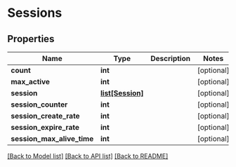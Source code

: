 # Sessions

## Properties
Name | Type | Description | Notes
------------ | ------------- | ------------- | -------------
**count** | **int** |  | [optional] 
**max_active** | **int** |  | [optional] 
**session** | [**list[Session]**](Session.md) |  | [optional] 
**session_counter** | **int** |  | [optional] 
**session_create_rate** | **int** |  | [optional] 
**session_expire_rate** | **int** |  | [optional] 
**session_max_alive_time** | **int** |  | [optional] 

[[Back to Model list]](../README.md#documentation-for-models) [[Back to API list]](../README.md#documentation-for-api-endpoints) [[Back to README]](../README.md)


